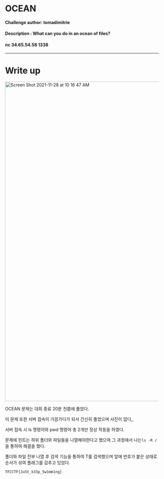 # OCEAN

#### Challenge author: tomadimitrie
#### Description : What can you do in an ocean of files?

#### nc 34.65.54.58 1338

<hr>

# Write up

<img width="1044" alt="Screen Shot 2021-11-28 at 10 16 47 AM" src="https://user-images.githubusercontent.com/84657474/143725188-22a24fd9-8f36-4bd8-a9ab-411d4983cfd2.png">

OCEAN 문제는 대회 종료 20분 전쯤에 풀었다.

이 문제 또한 서버 접속이 가끔가다가 되서 간신히 풀었으며 사진이 없다,,

서버 접속 시 ls 명령어와 pwd 명령어 총 2개만 정상 작동을 하였다.

문제에 힌트는 하위 폴더와 파일들을 나열해야한다고 했으며 그 과정에서 나는```ls -R /``` 을 통하여 해결을 했다.

폴더와 파일 전부 나열 후 검색 기능을 통하여 T를 검색했으며 앞에 번호가 붙은 상태로 순서가 섞여 플래그를 감추고 있었다.

```TFCCTF{Ju5t_k33p_5w1mm1ng}```

